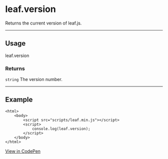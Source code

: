 # leaf.version

Returns the current version of leaf.js.

----------------------------------------------------------------------

## Usage

leaf.version

### Returns

`string` The version number.

----------------------------------------------------------------------

## Example

	<html>
		<body>
			<script src="scripts/leaf.min.js"></script>
			<script>
				console.log(leaf.version);
			</script>
		</body>
	</html>

[View in CodePen](https://codepen.io/leaf-git/pen/XjEGYa)
